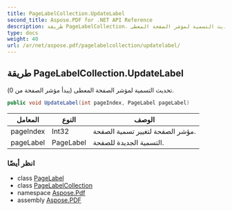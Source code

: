 ```yaml
---
title: PageLabelCollection.UpdateLabel
second_title: Aspose.PDF for .NET API Reference
description: طريقة PageLabelCollection. تحديث التسمية لمؤشر الصفحة المعطى
type: docs
weight: 40
url: /ar/net/aspose.pdf/pagelabelcollection/updatelabel/
---
```

## طريقة PageLabelCollection.UpdateLabel

تحديث التسمية لمؤشر الصفحة المعطى (يبدأ مؤشر الصفحة من 0).

```csharp
public void UpdateLabel(int pageIndex, PageLabel pageLabel)
```

| المعامل | النوع | الوصف |
| --- | --- | --- |
| pageIndex | Int32 | مؤشر الصفحة لتغيير تسمية الصفحة. |
| pageLabel | PageLabel | التسمية الجديدة للصفحة. |

### انظر أيضًا

* class [PageLabel](../../pagelabel/)
* class [PageLabelCollection](../)
* namespace [Aspose.Pdf](../../../aspose.pdf/)
* assembly [Aspose.PDF](../../../)